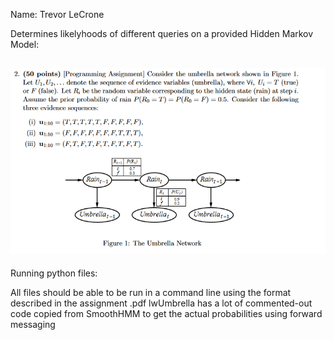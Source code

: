 Name: Trevor LeCrone

Determines likelyhoods of different queries on a provided Hidden Markov Model:

![alt text](https://github.com/trevorlecrone/PersonalAndSchool/blob/main/DemoImagesAndVideos/HMM.PNG?raw=true)
------------------------------
Running python files:

All files should be able to be run in a command line using the format described in the assignment .pdf
lwUmbrella has a lot of commented-out code copied from SmoothHMM to get the actual probabilities using forward messaging
